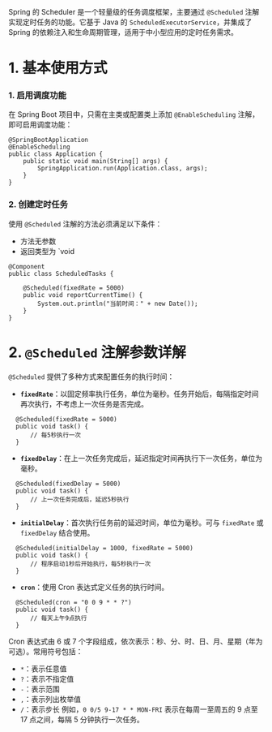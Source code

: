 Spring 的 Scheduler 是一个轻量级的任务调度框架，主要通过 `@Scheduled` 注解实现定时任务的功能。它基于 Java 的 `ScheduledExecutorService`，并集成了 Spring 的依赖注入和生命周期管理，适用于中小型应用的定时任务需求。

# 1. 基本使用方式

### 1. 启用调度功能

在 Spring Boot 项目中，只需在主类或配置类上添加 `@EnableScheduling` 注解，即可启用调度功能：
```
@SpringBootApplication
@EnableScheduling
public class Application {
    public static void main(String[] args) {
        SpringApplication.run(Application.class, args);
    }
}
```
### 2. 创建定时任务

使用 `@Scheduled` 注解的方法必须满足以下条件：
- 方法无参数
- 返回类型为 `void
```
@Component
public class ScheduledTasks {

    @Scheduled(fixedRate = 5000)
    public void reportCurrentTime() {
        System.out.println("当前时间：" + new Date());
    }
}
```

# 2. `@Scheduled` 注解参数详解

`@Scheduled` 提供了多种方式来配置任务的执行时间：

- **`fixedRate`**：以固定频率执行任务，单位为毫秒。任务开始后，每隔指定时间再次执行，不考虑上一次任务是否完成。
```
  @Scheduled(fixedRate = 5000)
  public void task() {
      // 每5秒执行一次
  }
```

- **`fixedDelay`**：在上一次任务完成后，延迟指定时间再执行下一次任务，单位为毫秒。
```
  @Scheduled(fixedDelay = 5000)
  public void task() {
      // 上一次任务完成后，延迟5秒执行
  }
```

- **`initialDelay`**：首次执行任务前的延迟时间，单位为毫秒。可与 `fixedRate` 或 `fixedDelay` 结合使用。
```
  @Scheduled(initialDelay = 1000, fixedRate = 5000)
  public void task() {
      // 程序启动1秒后开始执行，每5秒执行一次
  }
```

- **`cron`**：使用 Cron 表达式定义任务的执行时间。
```
  @Scheduled(cron = "0 0 9 * * ?")
  public void task() {
      // 每天上午9点执行
  }
```

Cron 表达式由 6 或 7 个字段组成，依次表示：秒、分、时、日、月、星期（年为可选）。常用符号包括：

- `*`：表示任意值
- `?`：表示不指定值
- `-`：表示范围
- `,`：表示列出枚举值
- `/`：表示步长
例如，`0 0/5 9-17 * * MON-FRI` 表示在每周一至周五的 9 点至 17 点之间，每隔 5 分钟执行一次任务。